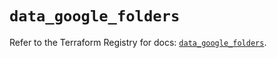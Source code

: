 # `data_google_folders`

Refer to the Terraform Registry for docs: [`data_google_folders`](https://registry.terraform.io/providers/hashicorp/google-beta/6.13.0/docs/data-sources/google_folders).
